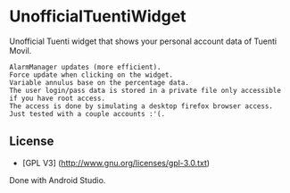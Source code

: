 UnofficialTuentiWidget
======================

Unofficial Tuenti widget that shows your personal account data of Tuenti Movil.


    AlarmManager updates (more efficient).
    Force update when clicking on the widget.
    Variable annulus base on the percentage data.
    The user login/pass data is stored in a private file only accessible if you have root access.
    The access is done by simulating a desktop firefox browser access.
    Just tested with a couple accounts :'(.
    
## License

* [GPL V3] (http://www.gnu.org/licenses/gpl-3.0.txt)


Done with Android Studio. 
